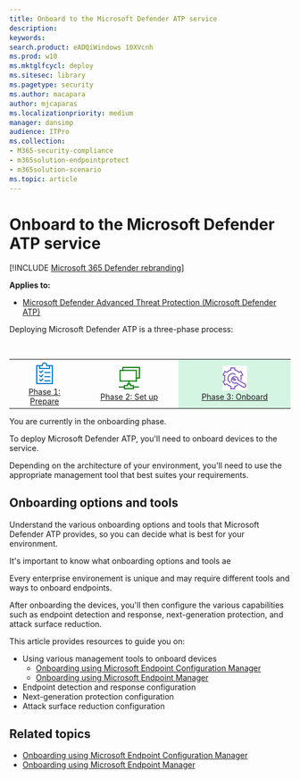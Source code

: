 ```yaml
---
title: Onboard to the Microsoft Defender ATP service
description: 
keywords: 
search.product: eADQiWindows 10XVcnh
ms.prod: w10
ms.mktglfcycl: deploy
ms.sitesec: library
ms.pagetype: security
ms.author: macapara
author: mjcaparas
ms.localizationpriority: medium
manager: dansimp
audience: ITPro
ms.collection: 
- M365-security-compliance
- m365solution-endpointprotect
- m365solution-scenario  
ms.topic: article
---
```


# Onboard to the Microsoft Defender ATP service

[!INCLUDE [Microsoft 365 Defender rebranding](../../includes/microsoft-defender.md)]

**Applies to:**
- [Microsoft Defender Advanced Threat Protection (Microsoft Defender ATP)](https://go.microsoft.com/fwlink/p/?linkid=2069559)


Deploying Microsoft Defender ATP is a three-phase process:

<br>
<table border="0" width="100%" align="center">
  <tr style="text-align:center;">
    <td align="center" style="width:25%; border:0;" >
      <a href= "https://docs.microsoft.com/windows/security/threat-protection/microsoft-defender-atp/prepare-deployment"> 
        <img src="images/prepare.png" alt="Prepare to deploy Microsoft Defender ATP" title="Prepare" />
      <br/>Phase 1: Prepare </a><br>
    </td>
     <td align="center">
      <a href="https://docs.microsoft.com/windows/security/threat-protection/microsoft-defender-atp/production-deployment">
        <img src="images/setup.png" alt="Setup the Microsoft Defender ATP service" title="Setup" />
      <br/>Phase 2: Set up </a><br>
    </td>
    <td align="center" bgcolor="#d5f5e3">
      <a href="https://docs.microsoft.com/windows/security/threat-protection/microsoft-defender-atp/onboarding">
        <img src="images/onboard.png" alt="Onboard" title="Onboard to the Microsoft Defender ATP service" />
      <br/>Phase 3: Onboard </a><br>
</td>


  </tr>
</table>
You are currently in the onboarding phase.



To deploy Microsoft Defender ATP, you'll need to onboard devices to the service.

Depending on the architecture of your environment, you'll need to use the appropriate management tool that best suites your requirements. 


## Onboarding options and tools
Understand the various onboarding options and tools that Microsoft Defender ATP provides, so you can decide what is best for your environment.



It's important to know what onboarding options and tools ae


Every enterprise environement is unique and may require different tools and ways to onboard endpoints. 
 




After onboarding the devices, you'll then configure the various capabilities such as endpoint detection and response, next-generation protection, and attack surface reduction. 


This article provides resources to guide you on:
- Using various management tools to onboard devices
    - [Onboarding using Microsoft Endpoint Configuration Manager](onboarding-endpoint-configuration-manager.md)
    - [Onboarding using Microsoft Endpoint Manager](onboarding-endpoint-manager.md)
- Endpoint detection and response configuration
- Next-generation protection configuration
- Attack surface reduction configuration

## Related topics
- [Onboarding using Microsoft Endpoint Configuration Manager](onboarding-endpoint-configuration-manager.md)
- [Onboarding using Microsoft Endpoint Manager](onboarding-endpoint-manager.md)
